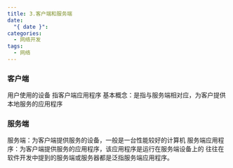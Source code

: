 ```yaml
---
title: 3.客户端和服务端
date:
  "{ date }": 
categories:
  - 网络开发
tags:
  - 网络
---
```

### 客户端
用户使用的设备
指客户端应用程序
基本概念：是指与服务端相对应，为客户提供本地服务的应用程序

### 服务端
服务端：为客户端提供服务的设备，一般是一台性能较好的计算机
服务端应用程序：为客户端提供服务的应用程序，该应用程序是运行在服务端设备上的
往往在软件开发中提到的服务端或服务器都是泛指服务端应用程序。

 